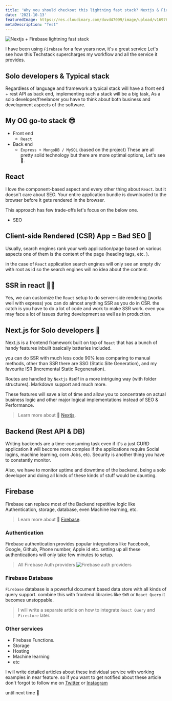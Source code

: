 ```yaml
---
title: 'Why you should checkout this lightning fast stack? Nextjs & Firebase.'
date: '2021-10-13'
featuredImage: https://res.cloudinary.com/duvd47099/image/upload/v1697643638/personal-site/y0dthbs9wvjnwpxswr58.jpg
metaDescription: "Test"
---
```


![Nextjs + Firebase lightning fast stack](https://res.cloudinary.com/duvd47099/image/upload/v1697643638/personal-site/y0dthbs9wvjnwpxswr58.jpg)

I have been using `Firebase` for a few years now, it's a great service Let's see how this Techstack supercharges my workflow and all the service it provides.

## Solo developers & Typical stack

Regardless of language and framework a typical stack will have a front end + rest API as back end,
implementing such a stack will be a big task, As a solo developer/freelancer you have to think about both business and development aspects of the software.

## My OG go-to stack 😎

- Front end
  - `React`
- Back end
  - `Express + MongoDB / MySQL` (based on the project)
    These are all pretty solid technology but there are more optimal options, Let's see 👀.

## React

I love the component-based aspect and every other thing about `React`. but it doesn't care about SEO. Your entire application bundle is downloaded to the browser before it gets rendered in the browser.

This approach has few trade-offs let's focus on the below one.

- SEO

## Client-side Rendered (CSR) App = Bad SEO 🔎

Usually, search engines rank your web application/page based on various aspects one of them is the content of the page (heading tags, etc. ).

in the case of `React` application search engines will only see an empty div with root as id so the search engines will no idea about the content.

## SSR in react 🏋️‍♀️

Yes, we can customize the `React` setup to do server-side rendering (works well with express) you can do almost anything SSR as you do in CSR. the catch is you have to do a lot of code and work to make SSR work. even you may face a lot of issues during development as well as in production.

## Next.js for Solo developers 🚀

Next.js is a frontend framework built on top of `React` that has a bunch of handy features inbuilt basically batteries included.

you can do SSR with much less code 90% less comparing to manual methods, other than SSR there are SSG (Static Site Generation), and my favourite ISR (Incremental Static Regeneration).

Routes are handled by `Nextjs` itself in a more intriguing way (with folder structures). Markdown support and much more.

These features will save a lot of time and allow you to concentrate on actual business logic and other major logical implementations instead of SEO & Performance.

> Learn more about 🔗 [Nextjs](https://nextjs.org/).

## Backend (Rest API & DB)

Writing backends are a time-consuming task even if it's a just CURD application it will become more complex if the applications require Social logins, machine learning, corn Jobs, etc. Security is another thing you have to constantly monitor.

Also, we have to monitor uptime and downtime of the backend, being a solo developer and doing all kinds of these kinds of stuff would be daunting.

## Firebase

Firebase can replace most of the Backend repetitive logic like Authentication, storage, database, even Machine learning, etc.

> Learn more about 🔗 [Firebase](https://firebase.google.com/).

### Authentication

Firebase authentication provides popular integrations like Facebook, Google, Github, Phone number, Apple id etc. setting up all these authentications will only take few minutes to setup.

> All Firebase Auth providers
> ![Firebase auth providers](./assets/images/Why-you-should-checkout-this-lightning-fast-stack-nextjs-firebase/providers.png)

### Firebase Database

`Firebase` database is a powerful document based data store with all kinds of query support. combine this with frontend libraries like `SWR` or `React Query` it becomes unstoppable.

> I will write a separate article on how to integrate `React Query` and `Firestore` later.

### Other services

- Firebase Functions.
- Storage
- Hosting
- Machine learning
- etc

I will write detailed articles about these individual service with working examples in near feature. so if you want to get notified about these article don't forgot to follow me on [Twitter](https://twitter.com/rajakumar_dev) or [Instagram](https://www.instagram.com/rajakumar.me/)

until next time 🖖
